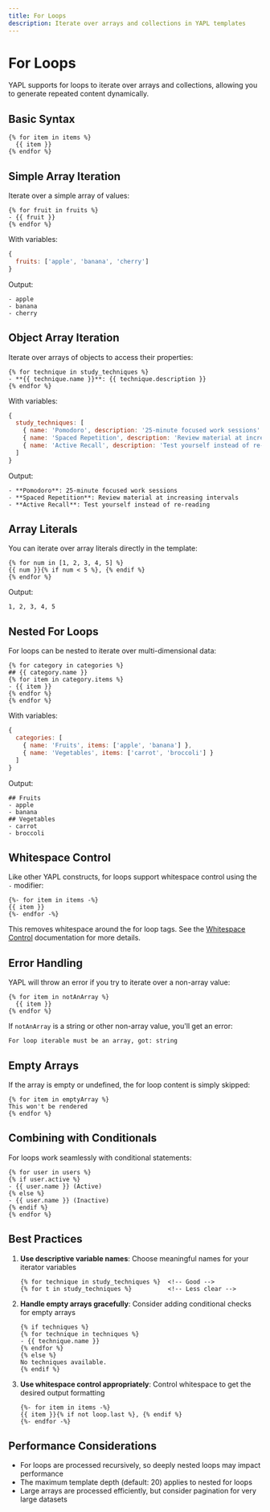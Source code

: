 ```yaml
---
title: For Loops
description: Iterate over arrays and collections in YAPL templates
---
```


# For Loops

YAPL supports for loops to iterate over arrays and collections, allowing you to generate repeated content dynamically.

## Basic Syntax

```yapl
{% for item in items %}
  {{ item }}
{% endfor %}
```

## Simple Array Iteration

Iterate over a simple array of values:

```yapl
{% for fruit in fruits %}
- {{ fruit }}
{% endfor %}
```

With variables:
```javascript
{
  fruits: ['apple', 'banana', 'cherry']
}
```

Output:
```
- apple
- banana
- cherry
```

## Object Array Iteration

Iterate over arrays of objects to access their properties:

```yapl
{% for technique in study_techniques %}
- **{{ technique.name }}**: {{ technique.description }}
{% endfor %}
```

With variables:
```javascript
{
  study_techniques: [
    { name: 'Pomodoro', description: '25-minute focused work sessions' },
    { name: 'Spaced Repetition', description: 'Review material at increasing intervals' },
    { name: 'Active Recall', description: 'Test yourself instead of re-reading' }
  ]
}
```

Output:
```
- **Pomodoro**: 25-minute focused work sessions
- **Spaced Repetition**: Review material at increasing intervals
- **Active Recall**: Test yourself instead of re-reading
```

## Array Literals

You can iterate over array literals directly in the template:

```yapl
{% for num in [1, 2, 3, 4, 5] %}
{{ num }}{% if num < 5 %}, {% endif %}
{% endfor %}
```

Output:
```
1, 2, 3, 4, 5
```

## Nested For Loops

For loops can be nested to iterate over multi-dimensional data:

```yapl
{% for category in categories %}
## {{ category.name }}
{% for item in category.items %}
- {{ item }}
{% endfor %}
{% endfor %}
```

With variables:
```javascript
{
  categories: [
    { name: 'Fruits', items: ['apple', 'banana'] },
    { name: 'Vegetables', items: ['carrot', 'broccoli'] }
  ]
}
```

Output:
```
## Fruits
- apple
- banana
## Vegetables
- carrot
- broccoli
```

## Whitespace Control

Like other YAPL constructs, for loops support whitespace control using the `-` modifier:

```yapl
{%- for item in items -%}
{{ item }}
{%- endfor -%}
```

This removes whitespace around the for loop tags. See the [Whitespace Control](/features/whitespace) documentation for more details.

## Error Handling

YAPL will throw an error if you try to iterate over a non-array value:

```yapl
{% for item in notAnArray %}
  {{ item }}
{% endfor %}
```

If `notAnArray` is a string or other non-array value, you'll get an error:
```
For loop iterable must be an array, got: string
```

## Empty Arrays

If the array is empty or undefined, the for loop content is simply skipped:

```yapl
{% for item in emptyArray %}
This won't be rendered
{% endfor %}
```

## Combining with Conditionals

For loops work seamlessly with conditional statements:

```yapl
{% for user in users %}
{% if user.active %}
- {{ user.name }} (Active)
{% else %}
- {{ user.name }} (Inactive)
{% endif %}
{% endfor %}
```

## Best Practices

1. **Use descriptive variable names**: Choose meaningful names for your iterator variables
   ```yapl
   {% for technique in study_techniques %}  <!-- Good -->
   {% for t in study_techniques %}          <!-- Less clear -->
   ```

2. **Handle empty arrays gracefully**: Consider adding conditional checks for empty arrays
   ```yapl
   {% if techniques %}
   {% for technique in techniques %}
   - {{ technique.name }}
   {% endfor %}
   {% else %}
   No techniques available.
   {% endif %}
   ```

3. **Use whitespace control appropriately**: Control whitespace to get the desired output formatting
   ```yapl
   {%- for item in items -%}
   {{ item }}{% if not loop.last %}, {% endif %}
   {%- endfor -%}
   ```

## Performance Considerations

- For loops are processed recursively, so deeply nested loops may impact performance
- The maximum template depth (default: 20) applies to nested for loops
- Large arrays are processed efficiently, but consider pagination for very large datasets